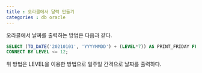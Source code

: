```yaml
---
title : 오라클에서 달력 만들기
categories : db oracle
---
```


오라클에서 날짜를 출력하는 방법은 다음과 같다. 

```sql
SELECT (TO_DATE('20210101', 'YYYYMMDD') + (LEVEL*7)) AS PRINT_FRIDAY FROM DUAL
CONNECT BY LEVEL <= 12;
```

위 방법은 LEVEL을 이용한 방법으로 일주일 간격으로 날짜를 출력하다.